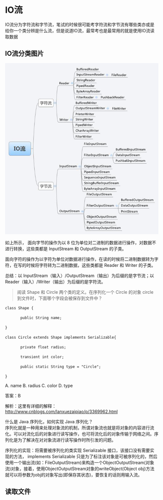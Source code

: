 # IO流  

IO流分为字符流和字节流，笔试的时候很可能考字符流和字节流有哪些类亦或是给你一个类分辨是什么流，但是说道IO流，最常考也是最常用的就是使用IO流读取数据

## IO流分类图片
![IO](image/IO流分类.jpg)  

如上所示，
面向字节的操作为以 8 位为单位对二进制的数据进行操作，对数据不进行转换，这些类都是 InputStream 和 OutputStream 的子类。

面向字符的操作为以字符为单位对数据进行操作，在读的时候将二进制数据转为字符，在写的时候将字符转为二进制数据，这些类都是 Reader 和 Writer 的子类。

总结：以 InputStream（输入）/OutputStream（输出）为后缀的是字节流；以Reader（输入）/Writer（输出）为后缀的是字符流。

>阅读 Shape 和 Circle 两个类的定义。在序列化一个 Circle 的对象 circle 到文件时，下面哪个字段会被保存到文件中？
```
class Shape {

       public String name;

}

class Circle extends Shape implements Serializable{

       private float radius;

       transient int color;

       public static String type = "Circle";

}
```
A. name B. radius C. color D. type

答案：B

解析：这里有详细的解释：http://www.cnblogs.com/lanxuezaipiao/p/3369962.html

什么是 Java 序列化，如何实现 Java 序列化？  
序列化就是一种用来处理对象流的机制，所谓对象流也就是将对象的内容进行流化。可以对流化后的对象进行读写操作，也可将流化后的对象传输于网络之间。序列化是为了解决在对对象流进行读写操作时所引发的问题。

序列化的实现：将需要被序列化的类实现 Serializable 接口，该接口没有需要实现的方法， implements Serializable 只是为了标注该对象是可被序列化的，然后使用一个输出流(如：FileOutputStream)来构造一个ObjectOutputStream(对象流)对象，接着，使用ObjectOutputStream对象的writeObject(Object obj)方法就可以将参数为obj的对象写出(即保存其状态)，要恢复的话则用输入流。

## 读取文件